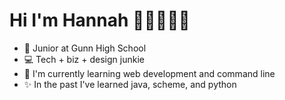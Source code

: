 # Hi I'm Hannah 👋🏼👩🏻‍💻

- 🎒 Junior at Gunn High School
- 💻 Tech + biz + design junkie
- 🌱 I'm currently learning web development and command line
- ✨ In the past I've learned java, scheme, and python
